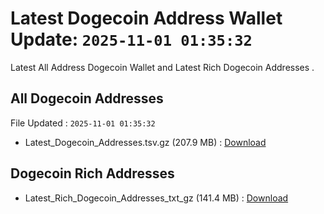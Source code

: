 # Latest Dogecoin Address Wallet Update: `2025-11-01 01:35:32`

Latest All Address Dogecoin Wallet and Latest Rich Dogecoin Addresses .

## All Dogecoin Addresses

File Updated : `2025-11-01 01:35:32`

- Latest_Dogecoin_Addresses.tsv.gz (207.9 MB) : [Download](https://github.com/Pymmdrza/Rich-Address-Wallet/releases/tag/Dogecoin)

## Dogecoin Rich Addresses

- Latest_Rich_Dogecoin_Addresses_txt_gz (141.4 MB) : [Download](https://github.com/Pymmdrza/Rich-Address-Wallet/releases/tag/Dogecoin)
